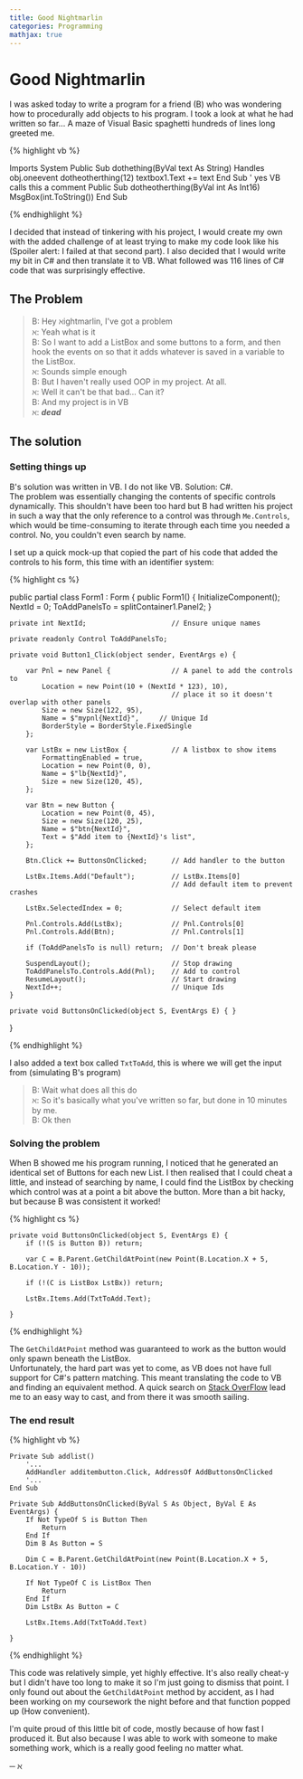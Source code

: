 ```yaml
---
title: Good Nightmarlin   
categories: Programming
mathjax: true
---
```


# Good Nightmarlin

I was asked today to write a program for a friend (B) who was wondering how to procedurally add objects to his program.
I took a look at what he had written so far... A maze of Visual Basic spaghetti hundreds of lines long greeted me.

{% highlight vb %}

Imports System
Public Sub dothething(ByVal text As String) Handles obj.oneevent
    dotheotherthing(12)
    textbox1.Text += text
End Sub ' yes VB calls this a comment
Public Sub dotheotherthing(ByVal int As Int16)
    MsgBox(int.ToString())
End Sub

{% endhighlight %}

I decided that instead of tinkering with his project, I would create my own with the added challenge of at least
trying to make my code look like his (Spoiler alert: I failed at that second part). I also decided that I would
write my bit in C# and then translate it to VB. What followed was 116 lines of C# code that was surprisingly
effective.

## The Problem

> B: Hey &#8501;ightmarlin, I've got a problem  
> &#8501;: Yeah what is it  
> B: So I want to add a ListBox and some buttons to a form, and then hook the events on so that it adds
whatever is saved in a variable to the ListBox.  
> &#8501;: Sounds simple enough  
> B: But I haven't really used OOP in my project. At all.  
> &#8501;: Well it can't be that bad... Can it?  
> B: And my project is in VB  
> &#8501;: ***dead***

## The solution

### Setting things up

B's solution was written in VB. I do not like VB. Solution: C#.  
The problem was essentially changing the contents of specific controls dynamically. This shouldn't have been
too hard but B had written his project in such a way that the only reference to a control was through
`Me.Controls`, which would be time-consuming to iterate through each time you needed a control. No, you couldn't
even search by name.

I set up a quick mock-up that copied the part of his code that added the controls to his form, this time with an
identifier system:

{% highlight cs %}

public partial class Form1 : Form {
    public Form1() {
        InitializeComponent();
        NextId = 0;
        ToAddPanelsTo = splitContainer1.Panel2;
    }

    private int NextId;                     // Ensure unique names
        
    private readonly Control ToAddPanelsTo;
        
    private void Button1_Click(object sender, EventArgs e) {

        var Pnl = new Panel {               // A panel to add the controls to
            Location = new Point(10 + (NextId * 123), 10), 
                                            // place it so it doesn't overlap with other panels
            Size = new Size(122, 95), 
            Name = $"mypnl{NextId}",     // Unique Id
            BorderStyle = BorderStyle.FixedSingle
        };
			
        var LstBx = new ListBox {           // A listbox to show items
            FormattingEnabled = true,
            Location = new Point(0, 0), 
            Name = $"lb{NextId}",
            Size = new Size(120, 45),
        };
			
        var Btn = new Button {
            Location = new Point(0, 45),
            Size = new Size(120, 25),
            Name = $"btn{NextId}",
            Text = $"Add item to {NextId}'s list",
        };
			
        Btn.Click += ButtonsOnClicked;      // Add handler to the button
            
        LstBx.Items.Add("Default");         // LstBx.Items[0]
   	                                        // Add default item to prevent crashes
       			                              
        LstBx.SelectedIndex = 0;            // Select default item
            
        Pnl.Controls.Add(LstBx);            // Pnl.Controls[0]
        Pnl.Controls.Add(Btn);              // Pnl.Controls[1]
           
        if (ToAddPanelsTo is null) return;  // Don't break please
            
        SuspendLayout();                    // Stop drawing
        ToAddPanelsTo.Controls.Add(Pnl);    // Add to control
        ResumeLayout();	                    // Start drawing
        NextId++;                           // Unique Ids
    }
        
    private void ButtonsOnClicked(object S, EventArgs E) { }
        
}
    
{% endhighlight %} 

I also added a text box called `TxtToAdd`, this is where we will get the input from (simulating B's program)

> B: Wait what does all this do  
> &#8501;: So it's basically what you've written so far, but done in 10 minutes by me.  
> B: Ok then

### Solving the problem

When B showed me his program running, I noticed that he generated an identical set of Buttons for each new List.
I then realised that I could cheat a little, and instead of searching by name, I could find the ListBox by
checking which control was at a point a bit above the button. More than a bit hacky, but because B was consistent
it worked!

{% highlight cs %}

    private void ButtonsOnClicked(object S, EventArgs E) { 
        if (!(S is Button B)) return;
        
        var C = B.Parent.GetChildAtPoint(new Point(B.Location.X + 5, B.Location.Y - 10));
        
        if (!(C is ListBox LstBx)) return;
        
        LstBx.Items.Add(TxtToAdd.Text);
        
    }

{% endhighlight %}

The `GetChildAtPoint` method was guaranteed to work as the button would only spawn beneath the ListBox.  
Unfortunately, the hard part was yet to come, as VB does not have full support for C#'s pattern matching.
This meant translating the code to VB and finding an equivalent method. A quick search on
[Stack OverFlow](https://stackoverflow.com/questions/47495455/vb-net-equivalent-for-c-sharp-7-type-pattern-matching)
lead me to an easy way to cast, and from there it was smooth sailing.

### The end result

{% highlight vb %}

    Private Sub addlist()
        '...
        AddHandler additembutton.Click, AddressOf AddButtonsOnClicked
        '...
    End Sub

    Private Sub AddButtonsOnClicked(ByVal S As Object, ByVal E As EventArgs) { 
        If Not TypeOf S is Button Then
            Return
        End If
        Dim B As Button = S
        
        Dim C = B.Parent.GetChildAtPoint(new Point(B.Location.X + 5, B.Location.Y - 10))
        
        If Not TypeOf C is ListBox Then
            Return
        End If
        Dim LstBx As Button = C
        
        LstBx.Items.Add(TxtToAdd.Text)
        
    }

{% endhighlight %}

This code was relatively simple, yet highly effective. It's also really cheat-y but I didn't have too long
to make it so I'm just going to dismiss that point. I only found out about the `GetChildAtPoint` method by
accident, as I had been working on my coursework the night before and that function popped up (How convenient).  

I'm quite proud of this little bit of code, mostly because of how fast I produced it. But also because I was
able to work with someone to make something work, which is a really good feeling no matter what.

&#9472; &#8501;